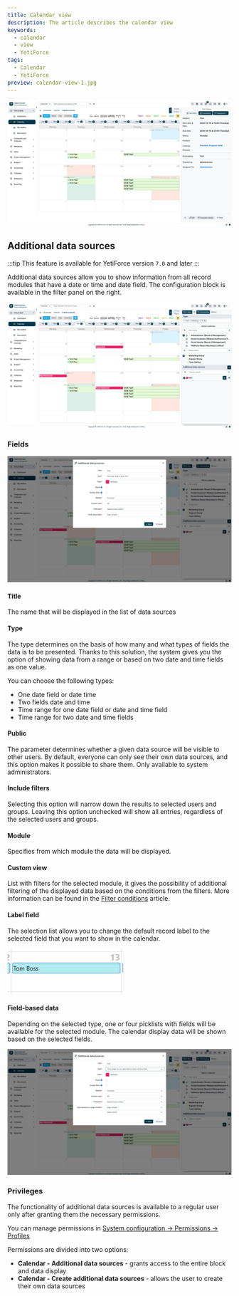 ```yaml
---
title: Calendar view
description: The article describes the calendar view
keywords:
  - calendar
  - view
  - YetiForce
tags:
  - Calendar
  - YetiForce
preview: calendar-view-1.jpg
---
```


![calendar-view-1](calendar-view-1.jpg)

## Additional data sources

:::tip
This feature is available for YetiForce version `7.0` and later
:::

Additional data sources allow you to show information from all record modules that have a date or time and date field. The configuration block is available in the filter panel on the right.

![calendar-view-additional-data-sources-0.jpg](calendar-view-additional-data-sources-0.jpg)

### Fields

![calendar-view-additional-data-sources-1.jpg](calendar-view-additional-data-sources-1.jpg)

#### Title

The name that will be displayed in the list of data sources

#### Type

The type determines on the basis of how many and what types of fields the data is to be presented. Thanks to this solution, the system gives you the option of showing data from a range or based on two date and time fields as one value.

You can choose the following types:

- One date field or date time
- Two fields date and time
- Time range for one date field or date and time field
- Time range for two date and time fields

#### Public

The parameter determines whether a given data source will be visible to other users. By default, everyone can only see their own data sources, and this option makes it possible to share them. Only available to system administrators.

#### Include filters

Selecting this option will narrow down the results to selected users and groups. Leaving this option unchecked will show all entries, regardless of the selected users and groups.

#### Module

Specifies from which module the data will be displayed.

#### Custom view

List with filters for the selected module, it gives the possibility of additional filtering of the displayed data based on the conditions from the filters. More information can be found in the [Filter conditions](/user-guides/interface-guide/list-view/filter#conditions) article.

#### Label field

The selection list allows you to change the default record label to the selected field that you want to show in the calendar.

![calendar-view-field-label.jpg](calendar-view-field-label.jpg)

#### Field-based data

Depending on the selected type, one or four picklists with fields will be available for the selected module. The calendar display data will be shown based on the selected fields.

![calendar-view-additional-data-sources-2.jpg](calendar-view-additional-data-sources-2.jpg)

### Privileges

The functionality of additional data sources is available to a regular user only after granting them the necessary permissions.

You can manage permissions in [System configuration → Permissions → Profiles](/administrator-guides/permissions/profiles/)

Permissions are divided into two options:

- **Calendar - Additional data sources** - grants access to the entire block and data display
- **Calendar - Create additional data sources** - allows the user to create their own data sources

